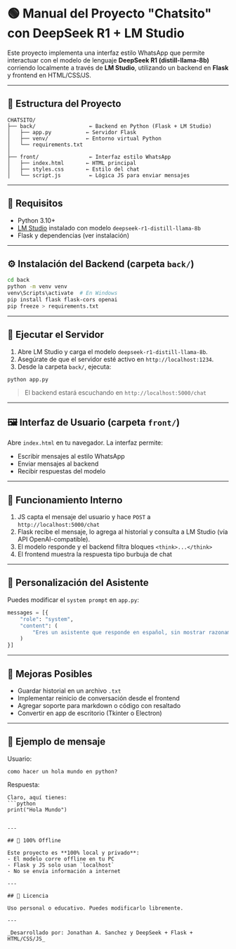 # 🟢 Manual del Proyecto "Chatsito" con DeepSeek R1 + LM Studio

Este proyecto implementa una interfaz estilo WhatsApp que permite interactuar con el modelo de lenguaje **DeepSeek R1 (distill-llama-8b)** corriendo localmente a través de **LM Studio**, utilizando un backend en **Flask** y frontend en HTML/CSS/JS.

---

## 📁 Estructura del Proyecto

```
CHATSITO/
├── back/                 ← Backend en Python (Flask + LM Studio)
│   ├── app.py           ← Servidor Flask
│   ├── venv/            ← Entorno virtual Python
│   └── requirements.txt
│
├── front/                ← Interfaz estilo WhatsApp
│   ├── index.html       ← HTML principal
│   ├── styles.css       ← Estilo del chat
│   └── script.js         ← Lógica JS para enviar mensajes
```

---

## 🔧 Requisitos

- Python 3.10+
- [LM Studio](https://lmstudio.ai) instalado con modelo `deepseek-r1-distill-llama-8b`
- Flask y dependencias (ver instalación)

---

## ⚙️ Instalación del Backend (carpeta `back/`)

```bash
cd back
python -m venv venv
venv\Scripts\activate  # En Windows
pip install flask flask-cors openai
pip freeze > requirements.txt
```

---

## 🚀 Ejecutar el Servidor

1. Abre LM Studio y carga el modelo `deepseek-r1-distill-llama-8b`.
2. Asegúrate de que el servidor esté activo en `http://localhost:1234`.
3. Desde la carpeta `back/`, ejecuta:

```bash
python app.py
```

> El backend estará escuchando en `http://localhost:5000/chat`

---

## 🖼 Interfaz de Usuario (carpeta `front/`)

Abre `index.html` en tu navegador. La interfaz permite:
- Escribir mensajes al estilo WhatsApp
- Enviar mensajes al backend
- Recibir respuestas del modelo

---

## 🔁 Funcionamiento Interno

1. JS capta el mensaje del usuario y hace `POST` a `http://localhost:5000/chat`
2. Flask recibe el mensaje, lo agrega al historial y consulta a LM Studio (vía API OpenAI-compatible).
3. El modelo responde y el backend filtra bloques `<think>...</think>`
4. El frontend muestra la respuesta tipo burbuja de chat

---

## 🧠 Personalización del Asistente

Puedes modificar el `system prompt` en `app.py`:
```python
messages = [{
    "role": "system",
    "content": (
        "Eres un asistente que responde en español, sin mostrar razonamientos internos ni usar etiquetas <think>."
    )
}]
```

---

## 🧽 Mejoras Posibles

- Guardar historial en un archivo `.txt`
- Implementar reinicio de conversación desde el frontend
- Agregar soporte para markdown o código con resaltado
- Convertir en app de escritorio (Tkinter o Electron)

---

## 🧪 Ejemplo de mensaje

Usuario:
```
como hacer un hola mundo en python?
```
Respuesta:
```
Claro, aquí tienes:
```python
print("Hola Mundo")
```
```

---

## 🔐 100% Offline

Este proyecto es **100% local y privado**:
- El modelo corre offline en tu PC
- Flask y JS solo usan `localhost`
- No se envía información a internet

---

## 📄 Licencia

Uso personal o educativo. Puedes modificarlo libremente.

---

_Desarrollado por: Jonathan A. Sanchez y DeepSeek + Flask + HTML/CSS/JS_

